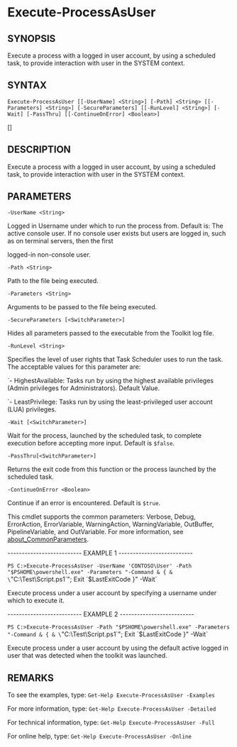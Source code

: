 # Execute-ProcessAsUser

## SYNOPSIS

Execute a process with a logged in user account, by using a scheduled task, to provide interaction with user in the SYSTEM context.

## SYNTAX

 `Execute-ProcessAsUser [[-UserName] <String>] [-Path] <String> [[-Parameters] <String>] [-SecureParameters] [[-RunLevel] <String>] [-Wait] [-PassThru] [[-ContinueOnError] <Boolean>]`

[<CommonParameters>]

## DESCRIPTION

Execute a process with a logged in user account, by using a scheduled task, to provide interaction with user in the SYSTEM context.

## PARAMETERS

`-UserName <String>`

Logged in Username under which to run the process from. Default is: The active console user. If no console user exists but users are logged in, such as on terminal servers, then the first

logged-in non-console user.

`-Path <String>`

Path to the file being executed.

`-Parameters <String>`

Arguments to be passed to the file being executed.

`-SecureParameters [<SwitchParameter>]`

Hides all parameters passed to the executable from the Toolkit log file.

`-RunLevel <String>`

Specifies the level of user rights that Task Scheduler uses to run the task. The acceptable values for this parameter are:

`- HighestAvailable: Tasks run by using the highest available privileges (Admin privileges for Administrators). Default Value.

`- LeastPrivilege: Tasks run by using the least-privileged user account (LUA) privileges.

`-Wait [<SwitchParameter>]`

Wait for the process, launched by the scheduled task, to complete execution before accepting more input. Default is `$false`.

`-PassThru[<SwitchParameter>]`

Returns the exit code from this function or the process launched by the scheduled task.

`-ContinueOnError <Boolean>`

Continue if an error is encountered. Default is `$true`.

<CommonParameters>

This cmdlet supports the common parameters: Verbose, Debug, ErrorAction, ErrorVariable, WarningAction, WarningVariable, OutBuffer, PipelineVariable, and OutVariable. For more information, see [about_CommonParameters](https:/go.microsoft.com/fwlink/?LinkID=113216).

-------------------------- EXAMPLE 1 --------------------------

`PS C:>Execute-ProcessAsUser -UserName 'CONTOSO\User' -Path "$PSHOME\powershell.exe" -Parameters "-Command & { & \`"C:\Test\Script.ps1\`"; Exit \`$LastExitCode }" -Wait`

Execute process under a user account by specifying a username under which to execute it.

-------------------------- EXAMPLE 2 --------------------------

`PS C:>Execute-ProcessAsUser -Path "$PSHOME\powershell.exe" -Parameters "-Command & { & \`"C:\Test\Script.ps1\`"; Exit \`$LastExitCode }" -Wait`

Execute process under a user account by using the default active logged in user that was detected when the toolkit was launched.

## REMARKS

To see the examples, type: `Get-Help Execute-ProcessAsUser -Examples`

For more information, type: `Get-Help Execute-ProcessAsUser -Detailed`

For technical information, type: `Get-Help Execute-ProcessAsUser -Full`

For online help, type: `Get-Help Execute-ProcessAsUser -Online`
